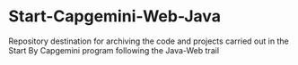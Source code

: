 # Start-Capgemini-Web-Java
Repository destination for archiving the code and projects carried out in the Start By Capgemini program following the Java-Web trail
